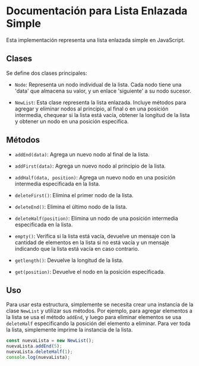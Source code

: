 # Documentación para Lista Enlazada Simple

Esta implementación representa una lista enlazada simple en JavaScript.

## Clases

Se define dos clases principales:

- `Node`: Representa un nodo individual de la lista. Cada nodo tiene una 'data' que almacena su valor, y un enlace 'siguiente' a su nodo sucesor.

- `NewList`: Esta clase representa la lista enlazada. Incluye métodos para agregar y eliminar nodos al principio, al final o en una posición intermedia, chequear si la lista está vacía, obtener la longitud de la lista y obtener un nodo en una posición especifica.

## Métodos

- `addEnd(data)`: Agrega un nuevo nodo al final de la lista.

- `addFirst(data)`: Agrega un nuevo nodo al principio de la lista.

- `addHalf(data, position)`: Agrega un nuevo nodo en una posición intermedia especificada en la lista.

- `deleteFirst()`: Elimina el primer nodo de la lista.

- `deleteEnd()`: Elimina el último nodo de la lista.

- `deleteHalf(position)`: Elimina un nodo de una posición intermedia especificada en la lista.

- `empty()`: Verifica si la lista está vacía, devuelve un mensaje con la cantidad de elementos en la lista si no está vacía y un mensaje indicando que la lista está vacía en caso contrario.

- `getlength()`: Devuelve la longitud de la lista.

- `get(position)`: Devuelve el nodo en la posición especificada.

## Uso
Para usar esta estructura, simplemente se necesita crear una instancia de la clase `NewList` y utilizar sus métodos. Por ejemplo, para agregar elementos a la lista se usa el método `addEnd`, y luego para eliminar elementos se usa `deleteHalf` especificando la posición del elemento a eliminar. Para ver toda la lista, simplemente imprime la instancia de la lista.

```javascript
const nuevaLista = new NewList();
nuevaLista.addEnd(5);
nuevaLista.deleteHalf(1);
console.log(nuevaLista);
```